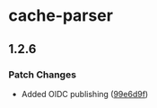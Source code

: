 # cache-parser

## 1.2.6

### Patch Changes

- Added OIDC publishing
  ([99e6d9f](https://github.com/arthurfiorette/tinylibs/commit/99e6d9f3fcf19f3e60aad92686b754da8a6f2533))

